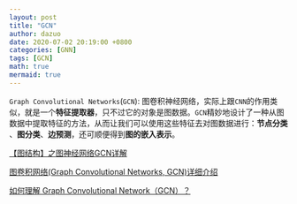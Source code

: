 ```yaml
---
layout: post
title: "GCN"
author: dazuo
date: 2020-07-02 20:19:00 +0800
categories: [GNN]
tags: [GCN]
math: true
mermaid: true
---
```


`Graph Convolutional Networks`(`GCN`): 图卷积神经网络，实际上跟`CNN`的作用类似，就是一个**特征提取器**，只不过它的对象是图数据。`GCN`精妙地设计了一种从图数据中提取特征的方法，从而让我们可以使用这些特征去对图数据进行：**节点分类** 、**图分类**、**边预测**，还可顺便得到**图的嵌入表示**。

[【图结构】之图神经网络GCN详解](https://blog.csdn.net/qq_41995574/article/details/99712339)

[图卷积网络(Graph Convolutional Networks, GCN)详细介绍](https://blog.csdn.net/qq_43787862/article/details/113830925)

[如何理解 Graph Convolutional Network（GCN）？](https://www.zhihu.com/question/54504471/answer/332657604)



